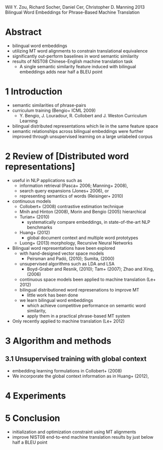 Will Y. Zou, Richard Socher, Daniel Cer, Christopher D. Manning
2013
Bilingual Word Embeddings for Phrase-Based Machine Translation

# Abstract

* bilingual word embeddings
* utilizing MT word alignments to constrain translational equivalence
* significantly out-perform baselines in word semantic similarity
* results of NIST08 Chinese-English machine translation task
  * A single semantic similarity feature induced with bilingual embeddings
    adds near half a BLEU point

# 1 Introduction

* semantic similarities of phrase-pairs
* curriculum training (Bengio+ ICML 2009)
  * Y. Bengio, J. Louradour, R. Collobert and J. Weston
    Curriculum Learning
* bilingual distributed representations which lie in the same feature space
* semantic relationships across bilingual embeddings were
  further improved through unsupervised learning on a large unlabeled corpus

# 2 Review of [Distributed word representations]

* useful in NLP applications such as
  * information retrieval (Pasca+ 2006; Manning+ 2008),
  * search query expansions (Jones+ 2006), or
  * representing semantics of words (Reisinger+ 2010)
* continuous models
  * Collobert+ (2008) contrastive estimation technique
  * Mnih and Hinton (2008), Morin and Bengio (2005) hierarchical
  * Turian+ (2010)
    * systematically compare embeddings, in state-of-the-art NLP benchmarks
  * Huang+ (2012)
    * global document context and multiple word prototypes
  * Luong+ (2013) morphology, Recursive Neural Networks
* Bilingual word representations have been explored
  * with hand-designed vector space models
    * Peirsman and Padó, (2010); Sumita, (2000)
  * unsupervised algorithms such as LDA and LSA
    * Boyd-Graber and Resnik, (2010); Tam+ (2007); Zhao and Xing, (2006)
  * continuous space models been applied to machine translation (Le+ 2012)
  * bilingual distributioned word represenations to improve MT
    * little work has been done
  * we learn bilingual word embeddings
    * which achieve competitive performance on semantic word similarity,
    * apply them in a practical phrase-based MT system
* Only recently applied to machine translation (Le+ 2012)

# 3 Algorithm and methods

## 3.1 Unsupervised training with global context

* embedding learning formulations in Collobert+ (2008)
* We incorporate the global context information as in Huang+ (2012),

# 4 Experiments

# 5 Conclusion

* initialization and optimization constraint using MT alignments
* improve NIST08 end-to-end machine translation results
  by just below half a BLEU point
